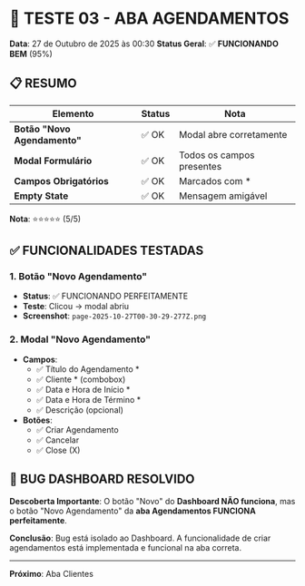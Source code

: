 # 📝 TESTE 03 - ABA AGENDAMENTOS

**Data**: 27 de Outubro de 2025 às 00:30
**Status Geral**: ✅ **FUNCIONANDO BEM** (95%)

## 📋 RESUMO

| Elemento | Status | Nota |
|----------|--------|------|
| **Botão "Novo Agendamento"** | ✅ OK | Modal abre corretamente |
| **Modal Formulário** | ✅ OK | Todos os campos presentes |
| **Campos Obrigatórios** | ✅ OK | Marcados com * |
| **Empty State** | ✅ OK | Mensagem amigável |

**Nota**: ⭐⭐⭐⭐⭐ (5/5)

## ✅ FUNCIONALIDADES TESTADAS

### 1. Botão "Novo Agendamento"
- **Status**: ✅ FUNCIONANDO PERFEITAMENTE
- **Teste**: Clicou → modal abriu
- **Screenshot**: `page-2025-10-27T00-30-29-277Z.png`

### 2. Modal "Novo Agendamento"
- **Campos**:
  - ✅ Título do Agendamento *
  - ✅ Cliente * (combobox)
  - ✅ Data e Hora de Início *
  - ✅ Data e Hora de Término *
  - ✅ Descrição (opcional)
- **Botões**:
  - ✅ Criar Agendamento
  - ✅ Cancelar
  - ✅ Close (X)

## 🔴 BUG DASHBOARD RESOLVIDO

**Descoberta Importante**: O botão "Novo" do **Dashboard NÃO funciona**, mas o botão "Novo Agendamento" da **aba Agendamentos FUNCIONA perfeitamente**.

**Conclusão**: Bug está isolado ao Dashboard. A funcionalidade de criar agendamentos está implementada e funcional na aba correta.

---

**Próximo**: Aba Clientes

